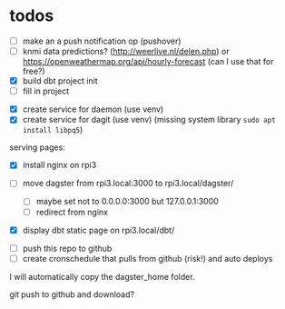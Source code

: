 # todos

- [ ] make an a push notification op (pushover)
- [ ] knmi data predictions? (http://weerlive.nl/delen.php) or https://openweathermap.org/api/hourly-forecast (can I use that for free?)
- [x] build dbt project init
- [ ] fill in project
* [x] create service for daemon (use venv)
* [x] create service for dagit (use venv) (missing system library `sudo apt install libpq5`)

serving pages:
- [x] install nginx on rpi3
- [ ] move dagster from rpi3.local:3000 to rpi3.local/dagster/
  - [ ] maybe set not to 0.0.0.0:3000 but 127.0.0.1:3000
  - [ ] redirect from nginx
- [x] display dbt static page on rpi3.local/dbt/


* [ ] push this repo to github
* [ ] create cronschedule that pulls from github (risk!) and auto deploys

I will automatically copy the dagster_home folder.

git push to github and download?
